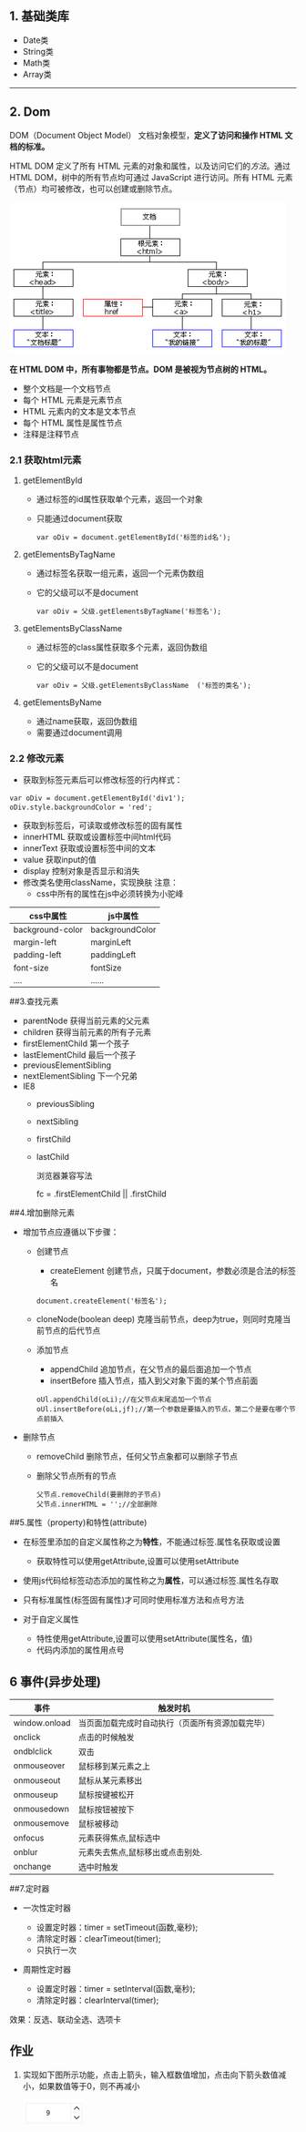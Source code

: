 ## 1. 基础类库

- Date类
- String类
- Math类
- Array类

------

## 2. Dom

DOM（Document Object Model） 文档对象模型，**定义了访问和操作 HTML 文档的标准。**

 HTML DOM 定义了所有 HTML 元素的对象和属性，以及访问它们的*方法*。通过 HTML DOM，树中的所有节点均可通过 JavaScript 进行访问。所有 HTML 元素（节点）均可被修改，也可以创建或删除节点。

 ![ct_htmltree](image/ct_htmltree.gif)

**在 HTML DOM 中，所有事物都是节点。DOM 是被视为节点树的 HTML。**

- 整个文档是一个文档节点
- 每个 HTML 元素是元素节点
- HTML 元素内的文本是文本节点
- 每个 HTML 属性是属性节点
- 注释是注释节点

### 2.1 获取html元素

1. getElementById	

   - 通过标签的id属性获取单个元素，返回一个对象

   - 只能通过document获取

     ~~~
     var oDiv = document.getElementById('标签的id名');
     ~~~

2. getElementsByTagName

   - 通过标签名获取一组元素，返回一个元素伪数组

   - 它的父级可以不是document

     ~~~
     var oDiv = 父级.getElementsByTagName('标签名');
     ~~~

3. getElementsByClassName  

   - 通过标签的class属性获取多个元素，返回伪数组

   - 它的父级可以不是document

     ~~~
     var oDiv = 父级.getElementsByClassName  ('标签的类名');
     ~~~

4. getElementsByName  

   - 通过name获取，返回伪数组
   - 需要通过document调用


### 2.2  修改元素
- 获取到标签元素后可以修改标签的行内样式：

```
var oDiv = document.getElementById('div1');
oDiv.style.backgroundColor = 'red';
```
- 获取到标签后，可读取或修改标签的固有属性
- innerHTML  获取或设置标签中间html代码
- innerText 获取或设置标签中间的文本
- value 获取input的值
- display 控制对象是否显示和消失
- 修改类名使用className，实现换肤
  注意：
  - css中所有的属性在js中必须转换为小驼峰

| css中属性           | js中属性           |
| ---------------- | --------------- |
| background-color | backgroundColor |
| margin-left      | marginLeft      |
| padding-left     | paddingLeft     |
| font-size        | fontSize        |
| ....             | ......          |

##3.查找元素

- parentNode  获得当前元素的父元素
- children 获得当前元素的所有子元素
- firstElementChild        第一个孩子
- lastElementChild         最后一个孩子
- previousElementSibling
- nextElementSibling      下一个兄弟
- IE8
  - previousSibling 

  - nextSibling

  - firstChild

  - lastChild

    浏览器兼容写法

    fc = .firstElementChild || .firstChild

##4.增加删除元素

- 增加节点应遵循以下步骤：

  - 创建节点

    - createElement   创建节点，只属于document，参数必须是合法的标签名

    ```
    document.createElement('标签名');
    ```

  - cloneNode(boolean deep) 克隆当前节点，deep为true，则同时克隆当前节点的后代节点

  - 添加节点

    - appendChild     追加节点，在父节点的最后面追加一个节点
    - insertBefore    插入节点，插入到父对象下面的某个节点前面

    ```
    oUl.appendChild(oLi);//在父节点末尾追加一个节点
    oUl.insertBefore(oLi,jf);//第一个参数是要插入的节点，第二个是要在哪个节点前插入
    ```

- 删除节点

  - removeChild     删除节点，任何父节点象都可以删除子节点

  - 删除父节点所有的节点  

    ```
    父节点.removeChild(要删除的子节点)
    父节点.innerHTML = '';//全部删除
    ```

##5.属性（property)和特性(attribute)

- 在标签里添加的自定义属性称之为**特性**，不能通过标签.属性名获取或设置

  - 获取特性可以使用getAttribute,设置可以使用setAttribute

- 使用js代码给标签动态添加的属性称之为**属性**，可以通过标签.属性名存取

- 只有标准属性(标签固有属性)才可同时使用标准方法和点号方法

- 对于自定义属性

  - 特性使用getAttribute,设置可以使用setAttribute(属性名，值)
  - 代码内添加的属性用点号



## 6 事件(异步处理)

| 事件          | 触发时机                                         |
| ------------- | ------------------------------------------------ |
| window.onload | 当页面加载完成时自动执行（页面所有资源加载完毕） |
| onclick       | 点击的时候触发                                   |
| ondblclick    | 双击                                             |
| onmouseover   | 鼠标移到某元素之上                               |
| onmouseout    | 鼠标从某元素移出                                 |
| onmouseup     | 鼠标按键被松开                                   |
| onmousedown   | 鼠标按钮被按下                                   |
| onmousemove   | 鼠标被移动                                       |
| onfocus       | 元素获得焦点,鼠标选中                            |
| onblur        | 元素失去焦点,鼠标移出或点击别处.                 |
| onchange      | 选中时触发                                       |

##7.定时器

- 一次性定时器
  - 设置定时器：timer = setTimeout(函数,毫秒);
  - 清除定时器：clearTimeout(timer);
  - 只执行一次

- 周期性定时器
  - 设置定时器：timer = setInterval(函数,毫秒);
  - 清除定时器：clearInterval(timer);

效果：反选、联动全选、选项卡

## 作业

1. 实现如下图所示功能，点击上箭头，输入框数值增加，点击向下箭头数值减小，如果数值等于0，则不再减小

    ![num](image/num.png)

